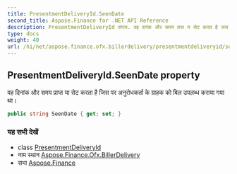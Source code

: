 ```yaml
---
title: PresentmentDeliveryId.SeenDate
second_title: Aspose.Finance for .NET API Reference
description: PresentmentDeliveryId संपत्त. वह दनंक और समय प्रप्त य सेट करत है जस पर अनुरधकर्त के ग्रहक क बल उपलब्ध करय गय थ
type: docs
weight: 40
url: /hi/net/aspose.finance.ofx.billerdelivery/presentmentdeliveryid/seendate/
---
```

## PresentmentDeliveryId.SeenDate property

वह दिनांक और समय प्राप्त या सेट करता है जिस पर अनुरोधकर्ता के ग्राहक को बिल उपलब्ध कराया गया था।

```csharp
public string SeenDate { get; set; }
```

### यह सभी देखें

* class [PresentmentDeliveryId](../)
* नाम स्थान [Aspose.Finance.Ofx.BillerDelivery](../../presentmentdeliveryid/)
* सभा [Aspose.Finance](../../../)


